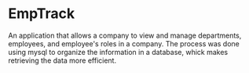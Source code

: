 # EmpTrack
An application that allows a company to view and manage departments, employees, and employee's roles in a company. The process was done using mysql to organize the information in a database, whick makes retrieving the data more efficient.
